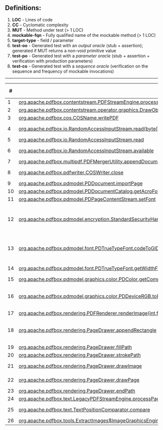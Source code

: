 ## Definitions:
1. **LOC** - Lines of code
2. **CC** - Cyclomatic complexity
3. **MUT** - Method under test (> 1 LOC)
4. **mockable-fqn** - Fully qualified name of the mockable method (> 1 LOC)
5. **target-type** - field / parameter
6. **test-oo** - Generated test with an _output oracle_ (stub + assertion); generated if MUT returns a non-void primitive value
7. **test-po** - Generated test with a _parameter oracle_ (stub + assertion + verification with production parameters)
8. **test-co** - Generated test with a _sequence oracle_ (verification on the sequence and frequency of mockable invocations) 

---

\#   | MUT (LOC) (CC) | mockable-fqn (LOC) (CC) | target-type | test-oo | test-po | test-co | comments
---- | -------------- | ----------------------- | ----------- | ------- | ------- | ------- | --------
1    | [org.apache.pdfbox.contentstream.PDFStreamEngine.processPage]() | [org.apache.pdfbox.pdmodel.PDPage.hasContents()]() | PARAMETER | - | 0P/3 | 0P/3 | NPE
2    | [org.apache.pdfbox.contentstream.operator.graphics.DrawObject.process]() | [java.util.List.isEmpty()]() | PARAMETER | - | 2P/2 | 2P/2 | -
3    | [org.apache.pdfbox.cos.COSName.writePDF]() | [java.io.OutputStream.write(int)]() | PARAMETER | - | 7P/7 | 7P/7 | -
4    | [org.apache.pdfbox.io.RandomAccessInputStream.read(byte[],int,int)]() | [org.apache.pdfbox.io.RandomAccessRead.isEOF()]() | FIELD | 0P/5 | 5P/5 | 5P/5 | output 0 for OO
5    | [org.apache.pdfbox.io.RandomAccessInputStream.read]() | [org.apache.pdfbox.io.RandomAccessRead.isEOF()]() | FIELD | 3P/3 | 3P/3 | 3P/3 | -
6    | [org.apache.pdfbox.io.RandomAccessInputStream.available]() | [org.apache.pdfbox.io.RandomAccessRead.length()]() and [org.apache.pdfbox.io.RandomAccessRead.getPosition()]() | FIELD | 4P/4 | 4P/4 | 4P/4 | -
7    | [org.apache.pdfbox.multipdf.PDFMergerUtility.appendDocument]() | [org.apache.pdfbox.pdmodel.PDDocument.getVersion()]() | PARAMETER | - | 0P/1 | 0P/1 | NPE
8    | [org.apache.pdfbox.pdfwriter.COSWriter.close]() | [java.io.OutputStream.close()]() | FIELD | - | 1P/6 | 0P/6 | "Bad file descriptor"
9    | [org.apache.pdfbox.pdmodel.PDDocument.importPage]() | [org.apache.pdfbox.pdmodel.PDPage.getRotation()]() | PARAMETER | - | 0P/1 | 0P/1 | NPE
10   | [org.apache.pdfbox.pdmodel.PDDocumentCatalog.getAcroForm(org.apache.pdfbox.pdmodel.fixup.PDDocumentFixup)]() | [org.apache.pdfbox.pdmodel.fixup.PDDocumentFixup.apply()]() | PARAMETER | - | 2P/2 | 2P/2 | -
11   | [org.apache.pdfbox.pdmodel.PDPageContentStream.setFont]() | [org.apache.pdfbox.pdmodel.font.PDFont.willBeSubset()]() | PARAMETER | - | 1P/1 | 1P/1 | -
12   | [org.apache.pdfbox.pdmodel.encryption.StandardSecurityHandler.prepareForDecryption]() | [org.apache.pdfbox.pdmodel.encryption.PDEncryption.isEncryptMetaData()]() | PARAMETER | - | 0P/1 | 0P/1 | Breaks because of default value in mock
13   | [org.apache.pdfbox.pdmodel.font.PDTrueTypeFont.codeToGID]() | [org.apache.fontbox.ttf.CmapSubtable.getGlyphId(int)]() | FIELD | 2P/2 | 0P/2 | 0P/2 | OO pass with lenient stubbing?
14   | [org.apache.pdfbox.pdmodel.font.PDTrueTypeFont.getWidthFromFont]() | [org.apache.fontbox.ttf.TrueTypeFont.getAdvanceWidth(int)](), [org.apache.fontbox.ttf.TrueTypeFont.getUnitsPerEm()]() | FIELD | 1P/1 | 1P/1 | 1P/1 | -
15   | [org.apache.pdfbox.pdmodel.graphics.color.PDColor.getComponents]() | [org.apache.pdfbox.pdmodel.graphics.color.PDColorSpace.getNumberOfComponents()]() | FIELD | - | 1P/1 | 1P/1 | -
16   | [org.apache.pdfbox.pdmodel.graphics.color.PDDeviceRGB.toRGBImage]() | [java.awt.image.Raster.getWidth()]() and [java.awt.image.Raster.getHeight()]() | PARAMETER | - | 0P/1 | 0P/1 | NPE after mockable method call
17   | [org.apache.pdfbox.rendering.PDFRenderer.renderImage(int,float,org.apache.pdfbox.rendering.ImageType,org.apache.pdfbox.rendering.RenderDestination)]() | [org.apache.pdfbox.rendering.ImageType.toBufferedImageType()]() | PARAMETER | - | 1P/1 | 1 | -
18   | [org.apache.pdfbox.rendering.PageDrawer.appendRectangle]() | [java.awt.geom.Point2D.getX()](), [java.awt.geom.Point2D.getY()](), [java.awt.geom.Path2D$Float.moveTo(float,float)](), [java.awt.geom.Path2D$Float.lineTo(float,float)](), and [java.awt.geom.Path2D.closePath()]() | PARAMETER, PARAMETER, FIELD, FIELD, FIELD | - | 0P/1 | 0P/1 | todo: fix
19   | [org.apache.pdfbox.rendering.PageDrawer.fillPath]() | [java.awt.geom.Path2D.setWindingRule(int)]() and [java.awt.geom.Path2D.reset()]() | FIELD | - | 0P/1 | 0P/1 | NPE
20   | [org.apache.pdfbox.rendering.PageDrawer.strokePath]() | [java.awt.geom.Path2D.reset()]() | FIELD | - | 0P/1 | 0P/1 | NPE
21   | [org.apache.pdfbox.rendering.PageDrawer.drawImage]() | [org.apache.pdfbox.pdmodel.graphics.image.PDImage.getInterpolate]() and [org.apache.pdfbox.pdmodel.graphics.image.PDImage.isStencil]() | PARAMETER | - | 0P/1 | 0P/1 | NPE
22   | [org.apache.pdfbox.rendering.PageDrawer.drawPage]() | [java.awt.Graphics2D.translate(double,double)]() and [java.awt.Graphics2D.scale(double,double)]() | FIELD | - | x/1 | x/1 | PO and CO crash
23   | [org.apache.pdfbox.rendering.PageDrawer.endPath]() | [java.awt.geom.Path2D.setWindingRule(int)]() and [java.awt.geom.Path2D.reset()]() | FIELD | - | 0P/1 | 0P/1 | NPE
24   | [org.apache.pdfbox.text.LegacyPDFStreamEngine.processPage]() | [org.apache.pdfbox.pdmodel.PDPage.getRotation()]() | PARAMETER | - | 0P/1 | 0P/1 | NPE
25   | [org.apache.pdfbox.text.TextPositionComparator.compare]() | [org.apache.pdfbox.text.TextPosition.getDir()]() and [org.apache.pdfbox.text.TextPosition.getYDirAdj()]() | PARAMETER | 1P/1 | 1P/1 | 0P/1 | todo: fix
26   | [org.apache.pdfbox.tools.ExtractImages$ImageGraphicsEngine.drawImage]() | [org.apache.pdfbox.pdmodel.graphics.image.PDImage.isStencil()]() | PARAMETER | - | 0P/1 | 0P/1 | FNF
